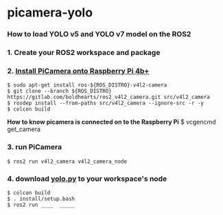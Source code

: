 # picamera-yolo

### How to load YOLO v5 and YOLO v7 model on the ROS2

### 1. Create your ROS2 workspace and package 

### 2. [Install PiCamera onto Raspberry Pi 4b+](https://index.ros.org/r/v4l2_camera/)
    $ sudo apt-get install ros-${ROS_DISTRO}-v4l2-camera
    $ git clone --branch ${ROS_DISTRO} https://gitlab.com/boldhearts/ros2_v4l2_camera.git src/v4l2_camera
    $ rosdep install --from-paths src/v4l2_camera --ignore-src -r -y
    $ colcon build

**How to know picamera is connected on to the Raspberry Pi** 
    $ vcgencmd get_camera 
    
### 3. run PiCamera
    $ ros2 run v4l2_camera v4l2_camera_node

### 4. download [yolo.py]() to your workspace's node
    $ colcon build
    $ . install/setup.bash
    $ ros2 run ____  _____

